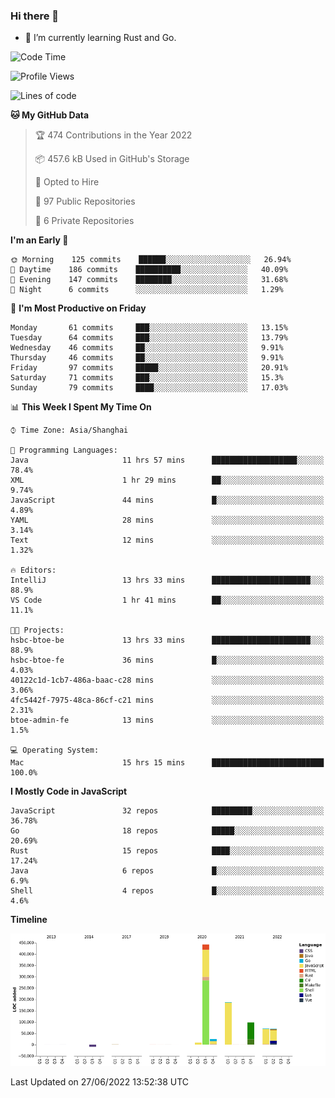 ### Hi there 👋

- 🌱 I’m currently learning Rust and Go.

<!--START_SECTION:waka-->
![Code Time](http://img.shields.io/badge/Code%20Time-477%20hrs%2044%20mins-blue)

![Profile Views](http://img.shields.io/badge/Profile%20Views-0-blue)

![Lines of code](https://img.shields.io/badge/From%20Hello%20World%20I%27ve%20Written-900%20Thousand%20lines%20of%20code-blue)

**🐱 My GitHub Data** 

> 🏆 474 Contributions in the Year 2022
 > 
> 📦 457.6 kB Used in GitHub's Storage 
 > 
> 💼 Opted to Hire
 > 
> 📜 97 Public Repositories 
 > 
> 🔑 6 Private Repositories  
 > 
**I'm an Early 🐤** 

```text
🌞 Morning    125 commits    ██████░░░░░░░░░░░░░░░░░░░   26.94% 
🌆 Daytime    186 commits    ██████████░░░░░░░░░░░░░░░   40.09% 
🌃 Evening    147 commits    ████████░░░░░░░░░░░░░░░░░   31.68% 
🌙 Night      6 commits      ░░░░░░░░░░░░░░░░░░░░░░░░░   1.29%

```
📅 **I'm Most Productive on Friday** 

```text
Monday       61 commits     ███░░░░░░░░░░░░░░░░░░░░░░   13.15% 
Tuesday      64 commits     ███░░░░░░░░░░░░░░░░░░░░░░   13.79% 
Wednesday    46 commits     ██░░░░░░░░░░░░░░░░░░░░░░░   9.91% 
Thursday     46 commits     ██░░░░░░░░░░░░░░░░░░░░░░░   9.91% 
Friday       97 commits     █████░░░░░░░░░░░░░░░░░░░░   20.91% 
Saturday     71 commits     ███░░░░░░░░░░░░░░░░░░░░░░   15.3% 
Sunday       79 commits     ████░░░░░░░░░░░░░░░░░░░░░   17.03%

```


📊 **This Week I Spent My Time On** 

```text
⌚︎ Time Zone: Asia/Shanghai

💬 Programming Languages: 
Java                     11 hrs 57 mins      ███████████████████░░░░░░   78.4% 
XML                      1 hr 29 mins        ██░░░░░░░░░░░░░░░░░░░░░░░   9.74% 
JavaScript               44 mins             █░░░░░░░░░░░░░░░░░░░░░░░░   4.89% 
YAML                     28 mins             ░░░░░░░░░░░░░░░░░░░░░░░░░   3.14% 
Text                     12 mins             ░░░░░░░░░░░░░░░░░░░░░░░░░   1.32%

🔥 Editors: 
IntelliJ                 13 hrs 33 mins      ██████████████████████░░░   88.9% 
VS Code                  1 hr 41 mins        ██░░░░░░░░░░░░░░░░░░░░░░░   11.1%

🐱‍💻 Projects: 
hsbc-btoe-be             13 hrs 33 mins      ██████████████████████░░░   88.9% 
hsbc-btoe-fe             36 mins             █░░░░░░░░░░░░░░░░░░░░░░░░   4.03% 
40122c1d-1cb7-486a-baac-c28 mins             ░░░░░░░░░░░░░░░░░░░░░░░░░   3.06% 
4fc5442f-7975-48ca-86cf-c21 mins             ░░░░░░░░░░░░░░░░░░░░░░░░░   2.31% 
btoe-admin-fe            13 mins             ░░░░░░░░░░░░░░░░░░░░░░░░░   1.5%

💻 Operating System: 
Mac                      15 hrs 15 mins      █████████████████████████   100.0%

```

**I Mostly Code in JavaScript** 

```text
JavaScript               32 repos            █████████░░░░░░░░░░░░░░░░   36.78% 
Go                       18 repos            █████░░░░░░░░░░░░░░░░░░░░   20.69% 
Rust                     15 repos            ████░░░░░░░░░░░░░░░░░░░░░   17.24% 
Java                     6 repos             █░░░░░░░░░░░░░░░░░░░░░░░░   6.9% 
Shell                    4 repos             █░░░░░░░░░░░░░░░░░░░░░░░░   4.6%

```


**Timeline**

![Chart not found](https://raw.githubusercontent.com/elton/elton/main/charts/bar_graph.png) 


 Last Updated on 27/06/2022 13:52:38 UTC
<!--END_SECTION:waka-->

<!--
**elton/elton** is a ✨ _special_ ✨ repository because its `README.md` (this file) appears on your GitHub profile.

Here are some ideas to get you started:

- 🔭 I’m currently working on ...
- 🌱 I’m currently learning ...
- 👯 I’m looking to collaborate on ...
- 🤔 I’m looking for help with ...
- 💬 Ask me about ...
- 📫 How to reach me: ...
- 😄 Pronouns: ...
- ⚡ Fun fact: ...
-->

